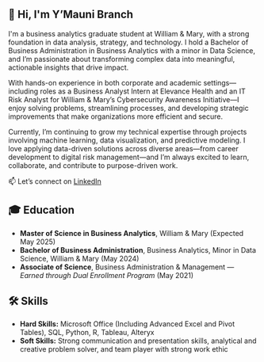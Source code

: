 ## 👋 Hi, I'm Y’Mauni Branch

I'm a business analytics graduate student at William & Mary, with a strong foundation in data analysis, strategy, and technology. I hold a Bachelor of Business Administration in Business Analytics with a minor in Data Science, and I’m passionate about transforming complex data into meaningful, actionable insights that drive impact.

With hands-on experience in both corporate and academic settings—including roles as a Business Analyst Intern at Elevance Health and an IT Risk Analyst for William & Mary’s Cybersecurity Awareness Initiative—I enjoy solving problems, streamlining processes, and developing strategic improvements that make organizations more efficient and secure.

Currently, I’m continuing to grow my technical expertise through projects involving machine learning, data visualization, and predictive modeling. I love applying data-driven solutions across diverse areas—from career development to digital risk management—and I’m always excited to learn, collaborate, and contribute to purpose-driven work.

📫 Let’s connect on [LinkedIn](https://www.linkedin.com/in/ymaunibranch)



## 🎓 Education
- **Master of Science in Business Analytics**, William & Mary (Expected May 2025)
- **Bachelor of Business Administration**, Business Analytics, Minor in Data Science, William & Mary (May 2024)
- **Associate of Science**, Business Administration & Management — *Earned through Dual Enrollment Program* (May 2021)




## 🛠 Skills
- **Hard Skills:** Microsoft Office (Including Advanced Excel and Pivot Tables), SQL, Python, R, Tableau, Alteryx
- **Soft Skills:** Strong communication and presentation skills, analytical and creative problem solver, and team player with strong work ethic

